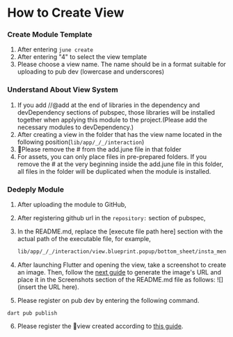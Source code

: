 # How to Create View

### Create Module Template

1. After entering `june create`
2. After entering "4" to select the view template
3. Please choose a view name. The name should be in a format suitable for uploading to pub dev (lowercase and underscores)



### Understand About View System

1. If you add //@add at the end of libraries in the dependency and devDependency sections of pubspec, those libraries will be installed together when applying this module to the project.(Please add the necessary modules to devDependency.)
2. After creating a view in the folder that has the view name located in the following position(`lib/app/_/_/interaction`)
3. Please remove the # from the add.june file in that folder
4. For assets, you can only place files in pre-prepared folders. If you remove the # at the very beginning inside the add.june file in this folder, all files in the folder will be duplicated when the module is installed.



### Dedeply Module&#x20;

1. After uploading the module to GitHub,
2. After registering github url in the `repository:` section of pubspec,
3.  In the README.md, replace the \[execute file path here] section with the actual path of the executable file, for example,&#x20;

    ```bash
    lib/app/_/_/interaction/view.blueprint.popup/bottom_sheet/insta_menu_bottom_sheet/usage.dart
    ```
4. After launching Flutter and opening the view, take a screenshot to create an image. Then, follow the [next guide](https://gist.github.com/NawalJAhmed/2168f7659c08b6a033e7f6daf8db69a6) to generate the image's URL and place it in the Screenshots section of the README.md file as follows: !\[]\(insert the URL here).
5. Please register on pub dev by entering the following command.

```
dart pub publish
```

6. Please register the view created according to [this guide](https://github.com/melodysdreamj/juneflow/tree/contribution-guide).
